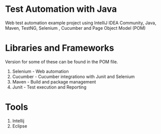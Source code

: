 # Test Automation with Java
Web test automation example project using IntelliJ IDEA Community, Java, Maven, TestNG, Selenium , Cucumber and Page Object Model (POM)

# Libraries and Frameworks
Version for some of these can be found in the POM file.
1) Selenium - Web automation
2) Cucumber - Cucumber integrationo with Junit and Selenium
3) Maven - Build and package management
4) Junit - Test execution and Reporting

# Tools
1) Intellij
2) Eclipse

